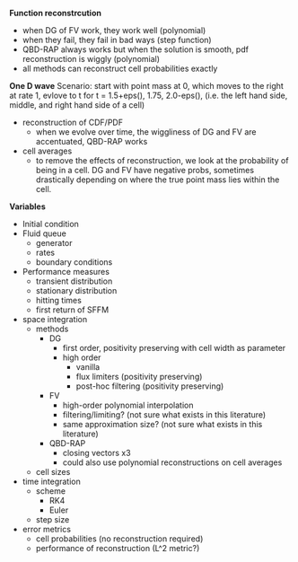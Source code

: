 **Function reconstrcution**
+ when DG of FV work, they work well (polynomial)
+ when they fail, they fail in bad ways (step function)
+ QBD-RAP always works but when the solution is smooth, pdf reconstruction is wiggly (polynomial)
+ all methods can reconstruct cell probabilities exactly

**One D wave** 
Scenario: start with point mass at 0, which moves to the right at rate 1, evlove to t for t = 1.5+eps(), 1.75, 2.0-eps(), (i.e. the left hand side, middle, and right hand side of a cell)
+ reconstruction of CDF/PDF
    + when we evolve over time, the wiggliness of DG and FV are accentuated, QBD-RAP works
+ cell averages
    + to remove the effects of reconstruction, we look at the probability of being in a cell. DG and FV have negative probs, sometimes drastically depending on where the true point mass lies within the cell.

**Variables**
+ Initial condition
+ Fluid queue
    + generator
    + rates
    + boundary conditions
+ Performance measures
    + transient distribution
    + stationary distribution
    + hitting times
    + first return of SFFM
+ space integration
    + methods
        + DG
            + first order, positivity preserving with cell width as parameter
            + high order
                + vanilla
                + flux limiters (positivity preserving)
                + post-hoc filtering (positivity preserving)
        + FV
            + high-order polynomial interpolation
            + filtering/limiting? (not sure what exists in this literature)
            + same approximation size? (not sure what exists in this literature)
        + QBD-RAP
            + closing vectors x3
            + could also use polynomial reconstructions on cell averages
    + cell sizes
+ time integration
    + scheme
        + RK4
        + Euler
    + step size
+ error metrics
    + cell probabilities (no reconstruction required)
    + performance of reconstruction (L^2 metric?)
